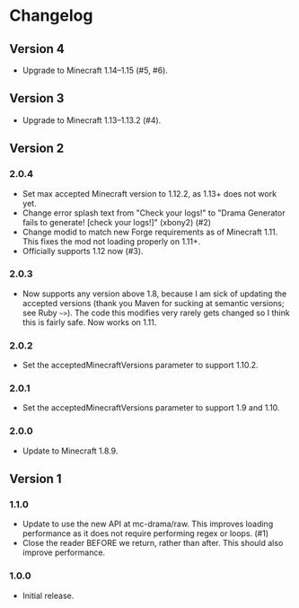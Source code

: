 # Changelog
## Version 4
* Upgrade to Minecraft 1.14–1.15 (#5, #6).

## Version 3
* Upgrade to Minecraft 1.13–1.13.2 (#4).

## Version 2
### 2.0.4
* Set max accepted Minecraft version to 1.12.2, as 1.13+ does not work yet.
* Change error splash text from "Check your logs!" to "Drama Generator fails to generate! [check your logs!]" (xbony2) (#2)
* Change modid to match new Forge requirements as of Minecraft 1.11. This fixes the mod not loading properly on 1.11+.
* Officially supports 1.12 now (#3).

### 2.0.3
* Now supports any version above 1.8, because I am sick of updating the accepted versions (thank
you Maven for sucking at semantic versions; see Ruby `~>`). The code this modifies very rarely
gets changed so I think this is fairly safe. Now works on 1.11.

### 2.0.2
* Set the acceptedMinecraftVersions parameter to support 1.10.2.

### 2.0.1
* Set the acceptedMinecraftVersions parameter to support 1.9 and 1.10.

### 2.0.0
* Update to Minecraft 1.8.9.

## Version 1
### 1.1.0
* Update to use the new API at mc-drama/raw. This improves loading performance as it does not
require performing regex or loops. (#1)
* Close the reader BEFORE we return, rather than after. This should also improve performance.

### 1.0.0
* Initial release.